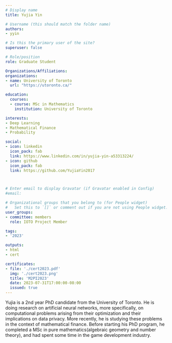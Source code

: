 ```yaml
---
# Display name
title: Yujia Yin

# Username (this should match the folder name)
authors:
- yyin

# Is this the primary user of the site?
superuser: false

# Role/position
role: Graduate Student

Organizations/Affiliations:
organizations:
- name: University of Toronto
  url: "https://utoronto.ca/"

education:
  courses:
  - course: MSc in Mathematics
    institution: University of Toronto

interests:
- Deep Learning
- Mathematical Finance
- Probability

social:
- icon: linkedin
  icon_pack: fab
  link: https://www.linkedin.com/in/yujia-yin-a53313224/
- icon: github
  icon_pack: fab
  link: https://github.com/YujiaYin2017



# Enter email to display Gravatar (if Gravatar enabled in Config)
#email:

# Organizational groups that you belong to (for People widget)
#   Set this to `[]` or comment out if you are not using People widget.
user_groups:
- committee: members
  role: IOTO Project Member

tags:
- '2023'

outputs:
- html
- cert

certificates:
- file: './cert2023.pdf'
  img: './cert2023.png'
  title: 'M2PI2023'
  date: 2023-07-31T17:00:00-08:00
  issued: true
---
```

Yujia is a 2nd year PhD candidate from the University of Toronto. He is doing research on artificial neural networks, more specifically, on computational problems arising from their optimization and their implications on data privacy. More recently, he is studying these problems in the context of mathematical finance. Before starting his PhD program, he completed a MSc in pure mathematics(algebraic geometry and number theory), and had spent some time in the game development industry.
